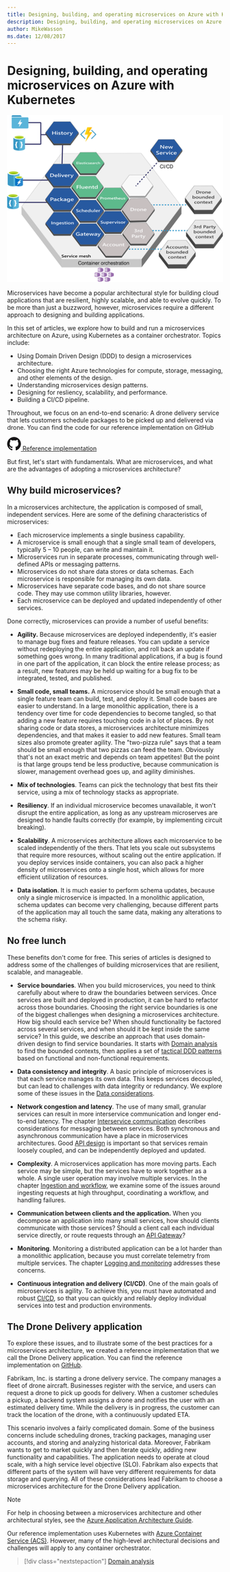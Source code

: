 ```yaml
---
title: Designing, building, and operating microservices on Azure with Kubernetes
description: Designing, building, and operating microservices on Azure with Kubernetes
author: MikeWasson
ms.date: 12/08/2017
---
```


# Designing, building, and operating microservices on Azure with Kubernetes

![](./images/drone.svg)

Microservices have become a popular architectural style for building cloud applications that are resilient, highly scalable, and able to evolve quickly. To be more than just a buzzword, however, microservices require a different approach to designing and building applications. 

In this set of articles, we explore how to build and run a microservices architecture on Azure, using Kubernetes as a container orchestrator. Topics include:

- Using Domain Driven Design (DDD) to design a microservices architecture. 
- Choosing the right Azure technologies for compute, storage, messaging, and other elements of the design.
- Understanding microservices design patterns.
- Designing for resliency, scalability, and performance.
- Building a CI/CD pipeline.


Throughout, we focus on an end-to-end scenario: A drone delivery service that lets customers schedule packages to be picked up and delivered via drone. You can find the code for our reference implementation on GitHub

[![GitHub](../_images/github.png) Reference implementation][drone-ri]

But first, let's start with fundamentals. What are microservices, and what are the advantages of adopting a microservices architecture?

## Why build microservices?

In a microservices architecture, the application is composed of small, independent services. Here are some of the defining characteristics of microservices:

- Each microservice implements a single business capability.
- A microservice is small enough that a single small team of developers, typically 5 &ndash; 10 people, can write and maintain it.
- Microservices run in separate processes, communicating through well-defined APIs or messaging patterns. 
- Microservices do not share data stores or data schemas. Each microservice is responsible for managing its own data. 
- Microservices have separate code bases, and do not share source code. They may use common utility libraries, however.
- Each microservice can be deployed and updated independently of other services. 

Done correctly, microservices can provide a number of useful benefits:

- **Agility.** Because microservices are deployed independently, it's easier to manage bug fixes and feature releases. You can update a service without redeploying the entire application, and roll back an update if something goes wrong. In many traditional applications, if a bug is found in one part of the application, it can block the entire release process; as a result, new features may be held up waiting for a bug fix to be integrated, tested, and published.  

- **Small code, small teams.** A microservice should be small enough that a single feature team can build, test, and deploy it. Small code bases are easier to understand. In a large monolithic application, there is a tendency over time for code dependencies to become tangled, so that adding a new feature requires touching code in a lot of places. By not sharing code or data stores, a microservices architecture minimizes dependencies, and that makes it easier to add new features. Small team sizes also promote greater agility. The "two-pizza rule" says that a team should be small enough that two pizzas can feed the team. Obviously that's not an exact metric and depends on team appetites! But the point is that large groups tend be less productive, because communication is slower, management overhead goes up, and agility diminishes.  

- **Mix of technologies**. Teams can pick the technology that best fits their service, using a mix of technology stacks as appropriate. 

- **Resiliency**. If an individual microservice becomes unavailable, it won't disrupt the entire application, as long as any upstream microserves are designed to handle faults correctly (for example, by implementing circuit breaking). 

- **Scalability**. A microservices architecture allows each microservice to be scaled independently of the thers. That lets you scale out subsystems that require more resources, without scaling out the entire application. If you deploy services inside containers, you can also pack a higher density of microservices onto a single host, which allows for more efficient utilization of resources. 

- **Data isolation**. It is much easier to perform schema updates, because only a single microservice is impacted. In a monolithic application, schema updates can become very challenging, because different parts of the application may all touch the same data, making any alterations to the schema risky.
 
## No free lunch

These benefits don't come for free. This series of articles is designed to address some of the challenges of building microservices that are resilient, scalable, and manageable.

- **Service boundaries**. When you build microservices, you need to think carefully about where to draw the boundaries between services. Once services are built and deployed in production, it can be hard to refactor across those boundaries. Choosing the right service boundaries is one of the biggest challenges when designing a microservices architecture. How big should each service be? When should functionality be factored across several services, and when should it be kept inside the same service? In this guide, we describe an approach that uses domain-driven design to find service boundaries. It starts with [Domain analysis](./domain-analysis.md) to find the bounded contexts, then applies a set of [tactical DDD patterns](./microservice-boundaries.md) based on functional and non-functional requirements. 

- **Data consistency and integrity**. A basic principle of microservices is that each service manages its own data. This keeps services decoupled, but can lead to challenges with data integrity or redundancy. We explore some of these issues in the [Data considerations](./data-considerations.md).

- **Network congestion and latency**. The use of many small, granular services can result in more interservice communication and longer end-to-end latency. The chapter [Interservice communication](./interservice-communication.md) describes considerations for messaging between services. Both synchronous and asynchronous communication have a place in microservices architectures. Good [API design](./api-design.md) is important so that services remain loosely coupled, and can be independently deployed and updated.
 
- **Complexity**. A microservices application has more moving parts. Each service may be simple, but the services have to work together as a whole. A single user operation may involve multiple services. In the chapter [Ingestion and workflow](./ingestion-workflow.md), we examine some of the issues around ingesting requests at high throughput, coordinating a workflow, and handling failures. 

- **Communication between clients and the application.**  When you decompose an application into many small services, how should clients communicate with those services? Should a client call each individual service directly, or route requests through an [API Gateway](./gateway.md)?

- **Monitoring**. Monitoring a distributed application can be a lot harder than a monolithic application, because you must correlate telemetry from multiple services. The chapter [Logging and monitoring](./logging-monitoring.md) addresses these concerns.

- **Continuous integration and delivery (CI/CD)**. One of the main goals of microservices is agility. To achieve this, you must have automated and robust [CI/CD](./ci-cd.md), so that you can quickly and reliably deploy individual services into test and production environments.

## The Drone Delivery application

To explore these issues, and to illustrate some of the best practices for a microservices architecture, we created a reference implementation that we call the Drone Delivery application. You can find the reference implementation on [GitHub][drone-ri].

​Fabrikam, Inc. is starting a drone delivery service. The company manages a fleet of drone aircraft. Businesses register with the service, and users can request a drone to pick up goods for delivery. When a customer schedules a pickup, a backend system assigns a drone and notifies the user with an estimated delivery time. While the delivery is in progress, the customer can track the location of the drone, with a continuously updated ETA.

This scenario involves a fairly complicated domain. Some of the business concerns include scheduling drones, tracking packages, managing user accounts, and storing and analyzing historical data. Moreover, Fabrikam wants to get to market quickly and then iterate quickly, adding new functionality and capabilities. The application needs to operate at cloud scale, with a high service level objective (SLO). Fabrikam also expects that different parts of the system will have very different requirements for data storage and querying. All of these considerations lead Fabrikam to choose a microservices architecture for the Drone Delivery application.

> [!NOTE]
> For help in choosing between a microservices architecture and other architectural styles, see the [Azure Application Architecture Guide](../guide/index.md).

Our reference implementation uses Kubernetes with [Azure Container Service (ACS)](/azure/container-service/kubernetes/). However, many of the high-level architectural decisions and challenges will apply to any container orchestrator. 

> [!div class="nextstepaction"]
> [Domain analysis](./domain-analysis.md)


<!-- links -->

[drone-ri]: https://github.com/mspnp/microservices-reference-implementation
